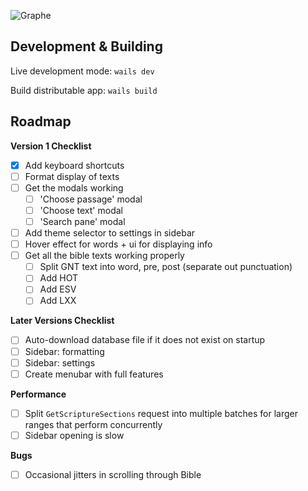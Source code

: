 ![Graphe](https://raw.githubusercontent.com/gabrielaravena32/graphe-app/main/build/banner.png)
<br />

## Development & Building

Live development mode: `wails dev`

Build distributable app: `wails build`

## Roadmap

**Version 1 Checklist**

- [x] Add keyboard shortcuts
- [ ] Format display of texts
- [ ] Get the modals working
  - [ ] 'Choose passage' modal
  - [ ] 'Choose text' modal
  - [ ] 'Search pane' modal
- [ ] Add theme selector to settings in sidebar
- [ ] Hover effect for words + ui for displaying info
- [ ] Get all the bible texts working properly
  - [ ] Split GNT text into word, pre, post (separate out punctuation)
  - [ ] Add HOT
  - [ ] Add ESV
  - [ ] Add LXX

**Later Versions Checklist**

- [ ] Auto-download database file if it does not exist on startup
- [ ] Sidebar: formatting
- [ ] Sidebar: settings
- [ ] Create menubar with full features

**Performance**

- [ ] Split `GetScriptureSections` request into multiple batches for larger ranges that perform concurrently
- [ ] Sidebar opening is slow

**Bugs**

- [ ] Occasional jitters in scrolling through Bible
